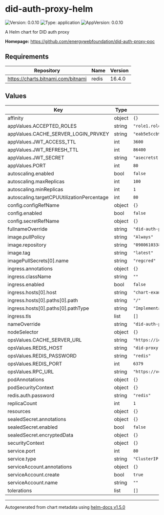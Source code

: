 # did-auth-proxy-helm

![Version: 0.0.10](https://img.shields.io/badge/Version-0.0.10-informational?style=flat-square) ![Type: application](https://img.shields.io/badge/Type-application-informational?style=flat-square) ![AppVersion: 0.0.10](https://img.shields.io/badge/AppVersion-0.0.10-informational?style=flat-square)

A Helm chart for DID auth proxy

**Homepage:** <https://github.com/energywebfoundation/did-auth-proxy-poc>

## Requirements

| Repository | Name | Version |
|------------|------|---------|
| https://charts.bitnami.com/bitnami | redis | 16.4.0 |

## Values

| Key | Type | Default | Description |
|-----|------|---------|-------------|
| affinity | object | `{}` |  |
| appValues.ACCEPTED_ROLES | string | `"role1.roles.app-test2.apps.artur.iam.ewc"` |  |
| appValues.CACHE_SERVER_LOGIN_PRVKEY | string | `"eab5e5ccb983fad7bf7f5cb6b475a7aea95eff0c6523291b0c0ae38b5855459c"` |  |
| appValues.JWT_ACCESS_TTL | int | `3600` |  |
| appValues.JWT_REFRESH_TTL | int | `86400` |  |
| appValues.JWT_SECRET | string | `"asecretstring"` |  |
| appValues.PORT | int | `80` |  |
| autoscaling.enabled | bool | `false` |  |
| autoscaling.maxReplicas | int | `100` |  |
| autoscaling.minReplicas | int | `1` |  |
| autoscaling.targetCPUUtilizationPercentage | int | `80` |  |
| config.configRefName | object | `{}` |  |
| config.enabled | bool | `false` |  |
| config.secretRefName | object | `{}` |  |
| fullnameOverride | string | `"did-auth-proxy-helm"` |  |
| image.pullPolicy | string | `"Always"` |  |
| image.repository | string | `"098061033856.dkr.ecr.us-west-2.amazonaws.com/did-auth-proxy"` |  |
| image.tag | string | `"latest"` |  |
| imagePullSecrets[0].name | string | `"regcred"` |  |
| ingress.annotations | object | `{}` |  |
| ingress.className | string | `""` |  |
| ingress.enabled | bool | `false` |  |
| ingress.hosts[0].host | string | `"chart-example.local"` |  |
| ingress.hosts[0].paths[0].path | string | `"/"` |  |
| ingress.hosts[0].paths[0].pathType | string | `"ImplementationSpecific"` |  |
| ingress.tls | list | `[]` |  |
| nameOverride | string | `"did-auth-proxy-helm"` |  |
| nodeSelector | object | `{}` |  |
| opsValues.CACHE_SERVER_URL | string | `"https://identitycache-dev.energyweb.org/v1"` |  |
| opsValues.REDIS_HOST | string | `"did-proxy-auth-redis-master.did-auth.svc.cluster.local"` |  |
| opsValues.REDIS_PASSWORD | string | `"redis"` |  |
| opsValues.REDIS_PORT | int | `6379` |  |
| opsValues.RPC_URL | string | `"https://volta-rpc.energyweb.org/"` |  |
| podAnnotations | object | `{}` |  |
| podSecurityContext | object | `{}` |  |
| redis.auth.password | string | `"redis"` |  |
| replicaCount | int | `1` |  |
| resources | object | `{}` |  |
| sealedSecret.annotations | object | `{}` |  |
| sealedSecret.enabled | bool | `false` |  |
| sealedSecret.encryptedData | object | `{}` |  |
| securityContext | object | `{}` |  |
| service.port | int | `80` |  |
| service.type | string | `"ClusterIP"` |  |
| serviceAccount.annotations | object | `{}` |  |
| serviceAccount.create | bool | `true` |  |
| serviceAccount.name | string | `""` |  |
| tolerations | list | `[]` |  |

----------------------------------------------
Autogenerated from chart metadata using [helm-docs v1.5.0](https://github.com/norwoodj/helm-docs/releases/v1.5.0)
